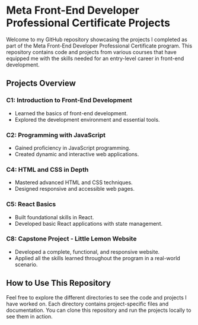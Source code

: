 # Meta Front-End Developer Professional Certificate Projects

Welcome to my GitHub repository showcasing the projects I completed as part of the Meta Front-End Developer Professional Certificate program. This repository contains code and projects from various courses that have equipped me with the skills needed for an entry-level career in front-end development.

## Projects Overview

### C1: Introduction to Front-End Development
- Learned the basics of front-end development.
- Explored the development environment and essential tools.

### C2: Programming with JavaScript
- Gained proficiency in JavaScript programming.
- Created dynamic and interactive web applications.

### C4: HTML and CSS in Depth
- Mastered advanced HTML and CSS techniques.
- Designed responsive and accessible web pages.

### C5: React Basics
- Built foundational skills in React.
- Developed basic React applications with state management.

### C8: Capstone Project - Little Lemon Website
- Developed a complete, functional, and responsive website.
- Applied all the skills learned throughout the program in a real-world scenario.

## How to Use This Repository

Feel free to explore the different directories to see the code and projects I have worked on. Each directory contains project-specific files and documentation. You can clone this repository and run the projects locally to see them in action.

 
